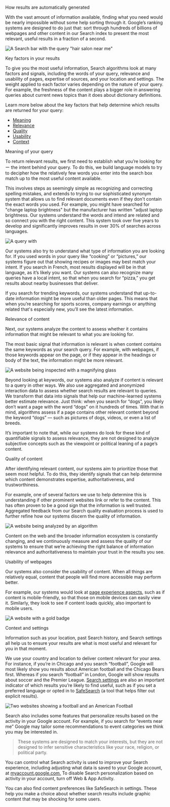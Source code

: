 How results are automatically generated

With the vast amount of information available, finding what you need would be nearly impossible without some help sorting through it. Google’s ranking systems are designed to do just that: sort through hundreds of billions of webpages and other content in our Search index to present the most relevant, useful results in a fraction of a second.

![A Search bar with the query "hair salon near me"](https://lh3.googleusercontent.com/5fUBG9TJaFu5Hq3zA-3LrHYXrwc4EtOiKOizcg4y-iOU9WHTWyjjFW8jrccLEl7k8as62ggpfODIQs8e6O9SMOloaxaIEYYKe0sjM2Q=rw-e365-w1440)

Key factors in your results

To give you the most useful information, Search algorithms look at many factors and signals, including the words of your query, relevance and usability of pages, expertise of sources, and your location and settings. The weight applied to each factor varies depending on the nature of your query. For example, the freshness of the content plays a bigger role in answering queries about current news topics than it does about dictionary definitions.

Learn more below about the key factors that help determine which results are returned for your query:

* [Meaning](#meaning)
* [Relevance](#relevance)
* [Quality](#quality)
* [Usability](#usability)
* [Context](#context)

Meaning of your query

To return relevant results, we first need to establish what you’re looking for ー the intent behind your query. To do this, we build language models to try to decipher how the relatively few words you enter into the search box match up to the most useful content available.

This involves steps as seemingly simple as recognizing and correcting spelling mistakes, and extends to trying to our sophisticated synonym system that allows us to find relevant documents even if they don't contain the exact words you used. For example, you might have searched for "change laptop brightness" but the manufacturer has written "adjust laptop brightness. Our systems understand the words and intend are related and so connect you with the right content. This system took over five years to develop and significantly improves results in over 30% of searches across languages.

![A query with ](https://lh3.googleusercontent.com/HCrKs9GLzIH4erSr9zl0MkQm7T9QRAVnLFD_GKf7Z_M6QuY2pApEolfFHVdxbOclEJtwl4j4KreA6TLGwu8vaGiHpxMy7qMkkBV_OQ=rw-e365-w1440)

Our systems also try to understand what type of information you are looking for. If you used words in your query like “cooking” or “pictures,” our systems figure out that showing recipes or images may best match your intent. If you search in French, most results displayed will be in that language, as it’s likely you want. Our systems can also recognize many queries have a local intent, so that when you search for “pizza,” you get results about nearby businesses that deliver.

If you search for trending keywords, our systems understand that up-to-date information might be more useful than older pages. This means that when you’re searching for sports scores, company earnings or anything related that's especially new, you’ll see the latest information.

Relevance of content

Next, our systems analyze the content to assess whether it contains information that might be relevant to what you are looking for.

The most basic signal that information is relevant is when content contains the same keywords as your search query. For example, with webpages, if those keywords appear on the page, or if they appear in the headings or body of the text, the information might be more relevant.

![A website being inspected with a magnifying glass](https://lh3.googleusercontent.com/koJAze-InnYTVhJrtBEE7EELvP6yrhYf86tLNktP8QuZaogHE2YIAKOZFL0GPi9E3cqkUuTdoVNBPJlljZcnWxPg3J2J7Nuksx15_n9a=rw-e365-w1440)

Beyond looking at keywords, our systems also analyze if content is relevant to a query in other ways. We also use aggregated and anonymized interaction data to assess whether search results are relevant to queries. We transform that data into signals that help our machine-learned systems better estimate relevance. Just think: when you search for “dogs”, you likely don’t want a page with the word “dogs” on it hundreds of times. With that in mind, algorithms assess if a page contains other relevant content beyond the keyword “dogs” — such as pictures of dogs, videos, or even a list of breeds.

It’s important to note that, while our systems do look for these kind of quantifiable signals to assess relevance, they are not designed to analyze subjective concepts such as the viewpoint or political leaning of a page’s content.

Quality of content

After identifying relevant content, our systems aim to prioritize those that seem most helpful. To do this, they identify signals that can help determine which content demonstrates expertise, authoritativeness, and trustworthiness.

For example, one of several factors we use to help determine this is understanding if other prominent websites link or refer to the content. This has often proven to be a good sign that the information is well trusted. Aggregated feedback from our Search quality evaluation process is used to further refine how our systems discern the quality of information.

![A website being analyzed by an algorithm](https://lh3.googleusercontent.com/2kbgFkLUEiPfnurHOH-GoKbKTqYn7uMrAgmi6hMINGuV0B6ALXj40iW7RKQ4twzgp2KpYEEBxDyP0bA0O_KzF_eyXnoJBKOxEkW6oUgC=rw-e365-w1440)

Content on the web and the broader information ecosystem is constantly changing, and we continuously measure and assess the quality of our systems to ensure that we’re achieving the right balance of information relevance and authoritativeness to maintain your trust in the results you see.

Usability of webpages

Our systems also consider the usability of content. When all things are relatively equal, content that people will find more accessible may perform better.

For example, our systems would look at [page experience aspects](https://developers.google.com/search/docs/guides/page-experience#signals), such as if content is mobile-friendly, so that those on mobile devices can easily view it. Similarly, they look to see if content loads quickly, also important to mobile users.

![A website with a gold badge](https://lh3.googleusercontent.com/CcBvcQ9Fi1MuQHpSAB3KDAlESDTKlU19KqIVZusLFURZfzleW6EZJdyK2bY3zSAWZkIuY23hZVXhLZq1Q6g-GHJ0RLuTdqLheQ6TvCA=rw-e365-w1440)

Context and settings

Information such as your location, past Search history, and Search settings all help us to ensure your results are what is most useful and relevant for you in that moment.

We use your country and location to deliver content relevant for your area. For instance, if you’re in Chicago and you search “football”, Google will most likely show you results about American football and the Chicago Bears first. Whereas if you search “football” in London, Google will show results about soccer and the Premier League. [Search settings](https://www.google.com/preferences) are also an important indicator of which results you’re likely to find useful, such as if you set a preferred language or opted in to [SafeSearch](https://support.google.com/websearch/answer/510?hl=en&co=GENIE.Platform=Desktop) (a tool that helps filter out explicit results).

![Two websites showing a football and an American Football ](https://lh3.googleusercontent.com/DbYj1BC8NJDk5VkfwjnQC1kz4eQ5Tc8HkNZGg3-AvY7ki_uefyOXFMfCvHuHlWaUm8hZ6bwoTLjYh102tF5xVHlb2NMSnjQLIoSDC7Ag=rw-e365-w1440)

Search also includes some features that personalize results based on the activity in your Google account. For example, if you search for “events near me” Google may tailor some recommendations to event categories we think you may be interested in.

> These systems are designed to match your interests, but they are not designed to infer sensitive characteristics like your race, religion, or political party.

You can control what Search activity is used to improve your Search experience, including adjusting what data is saved to your Google account, at [myaccount.google.com.](https://myaccount.google.com/) To disable Search personalization based on activity in your account, turn off Web & App Activity.

You can also find content preferences like SafeSearch in settings. These help you make a choice about whether search results include graphic content that may be shocking for some users.